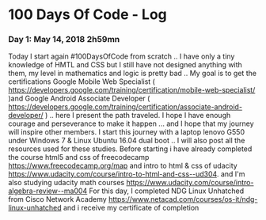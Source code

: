 # 100 Days Of Code - Log

### Day 1: May 14, 2018 2h59mn

   Today I start again #100DaysOfCode from scratch .. I have only a tiny knowledge of HMTL and CSS but I still have not designed anything with them, my level in mathematics and logic is pretty bad .. My goal is to get the certifications Google Mobile Web Specialist ( https://developers.google.com/training/certification/mobile-web-specialist/ )and Google Android Associate Developer ( https://developers.google.com/training/certification/associate-android-developer/ ) .. here I present the path traveled. I hope I have enough courage and perseverance to make it happen ... and I hope that my journey will inspire other members.
   I start this journey with a laptop lenovo G550 under Windows 7 & Linux Ubuntu 16.04 dual boot .. I will also post all the resources used for these studies.
   Before starting i have already completed the course html5 and css of freecodecamp https://www.freecodecamp.org/map and intro to html & css of udacity https://www.udacity.com/course/intro-to-html-and-css--ud304. and I'm also studying udacity math courses https://www.udacity.com/course/intro-algebra-review--ma004
    For this day, I completed NDG Linux Unhatched from Cisco Network Academy https://www.netacad.com/courses/os-it/ndg-linux-unhatched and i receive my certificate of completion
